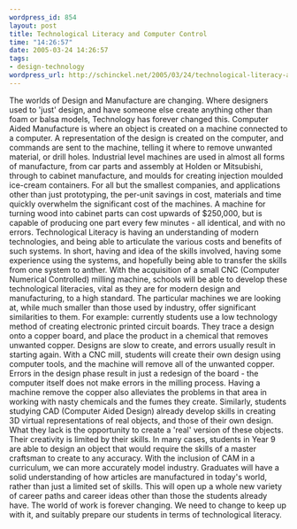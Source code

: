 ```yaml
--- 
wordpress_id: 854
layout: post
title: Technological Literacy and Computer Control
time: "14:26:57"
date: 2005-03-24 14:26:57
tags: 
- design-technology
wordpress_url: http://schinckel.net/2005/03/24/technological-literacy-and-computer-control/
---
```

The worlds of Design and Manufacture are changing. Where designers used to 'just' design, and have someone else create anything other than foam or balsa models, Technology has forever changed this. Computer Aided Manufacture is where an object is created on a machine connected to a computer. A representation of the design is created on the computer, and commands are sent to the machine, telling it where to remove unwanted material, or drill holes. Industrial level machines are used in almost all forms of manufacture, from car parts and assembly at Holden or Mitsubishi, through to cabinet manufacture, and moulds for creating injection moulded ice-cream containers. For all but the smallest companies, and applications other than just prototyping, the per-unit savings in cost, materials and time quickly overwhelm the significant cost of the machines. A machine for turning wood into cabinet parts can cost upwards of $250,000, but is capable of producing one part every few minutes - all identical, and with no errors. Technological Literacy is having an understanding of modern technologies, and being able to articulate the various costs and benefits of such systems. In short, having and idea of the skills involved, having some experience using the systems, and hopefully being able to transfer the skills from one system to anther. With the acquisition of a small CNC (Computer Numerical Controlled) milling machine, schools will be able to develop these technological literacies, vital as they are for modern design and manufacturing, to a high standard. The particular machines we are looking at, while much smaller than those used by industry, offer significant similarities to them. For example: currently students use a low technology method of creating electronic printed circuit boards. They trace a design onto a copper board, and place the product in a chemical that removes unwanted copper. Designs are slow to create, and errors usually result in starting again. With a CNC mill, students will create their own design using computer tools, and the machine will remove all of the unwanted copper. Errors in the design phase result in just a redesign of the board - the computer itself does not make errors in the milling process. Having a machine remove the copper also alleviates the problems in that area in working with nasty chemicals and the fumes they create. Similarly, students studying CAD (Computer Aided Design) already develop skills in creating 3D virtual representations of real objects, and those of their own design. What they lack is the opportunity to create a 'real' version of these objects. Their creativity is limited by their skills. In many cases, students in Year 9 are able to design an object that would require the skills of a master craftsman to create to any accuracy. With the inclusion of CAM in a curriculum, we can more accurately model industry. Graduates will have a solid understanding of how articles are manufactured in today's world, rather than just a limited set of skills. This will open up a whole new variety of career paths and career ideas other than those the students already have. The world of work is forever changing. We need to change to keep up with it, and suitably prepare our students in terms of technological literacy. 
